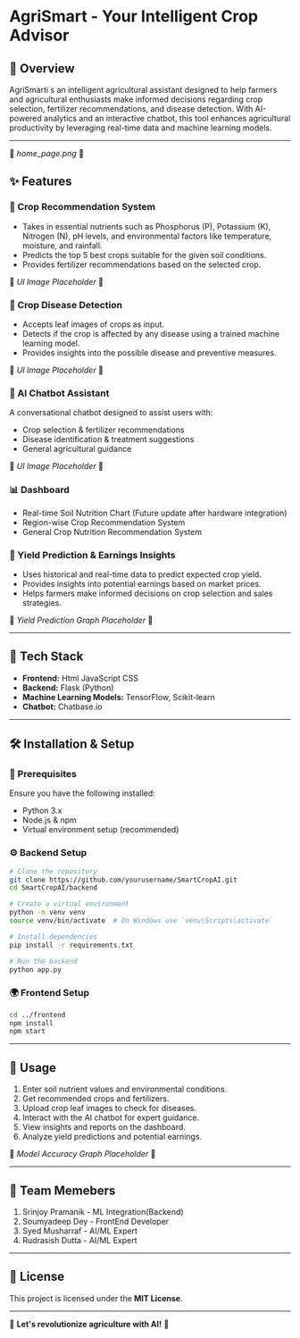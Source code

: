 # AgriSmart - Your Intelligent Crop Advisor

## 📌 Overview
AgriSmarti s an intelligent agricultural assistant designed to help farmers and agricultural enthusiasts make informed decisions regarding crop selection, fertilizer recommendations, and disease detection. With AI-powered analytics and an interactive chatbot, this tool enhances agricultural productivity by leveraging real-time data and machine learning models.

---


 
📌 *home_page.png* 📌

## ✨ Features

### 🌱 Crop Recommendation System
- Takes in essential nutrients such as Phosphorus (P), Potassium (K), Nitrogen (N), pH levels, and environmental factors like temperature, moisture, and rainfall.
- Predicts the top 5 best crops suitable for the given soil conditions.
- Provides fertilizer recommendations based on the selected crop.

📌 *UI Image Placeholder* 📌

### 🍃 Crop Disease Detection
- Accepts leaf images of crops as input.
- Detects if the crop is affected by any disease using a trained machine learning model.
- Provides insights into the possible disease and preventive measures.

📌 *UI Image Placeholder* 📌

### 🤖 AI Chatbot Assistant
A conversational chatbot designed to assist users with:
- Crop selection & fertilizer recommendations
- Disease identification & treatment suggestions
- General agricultural guidance

📌 *UI Image Placeholder* 📌

### 📊 Dashboard
- Real-time Soil Nutrition Chart (Future update after hardware integration)
- Region-wise Crop Recommendation System
- General Crop Nutrition Recommendation System


### 🌾 Yield Prediction & Earnings Insights
- Uses historical and real-time data to predict expected crop yield.
- Provides insights into potential earnings based on market prices.
- Helps farmers make informed decisions on crop selection and sales strategies.

📌 *Yield Prediction Graph Placeholder* 📌

---

## 🚀 Tech Stack
- **Frontend:** Html JavaScript CSS
- **Backend:** Flask (Python)
- **Machine Learning Models:** TensorFlow, Scikit-learn
- **Chatbot:** Chatbase.io
---

## 🛠 Installation & Setup

### 🔧 Prerequisites
Ensure you have the following installed:
- Python 3.x
- Node.js & npm
- Virtual environment setup (recommended)

### ⚙️ Backend Setup
```bash
# Clone the repository
git clone https://github.com/yourusername/SmartCropAI.git
cd SmartCropAI/backend

# Create a virtual environment
python -m venv venv
source venv/bin/activate  # On Windows use `venv\Scripts\activate`

# Install dependencies
pip install -r requirements.txt

# Run the backend
python app.py
```

### 🌍 Frontend Setup
```bash
cd ../frontend
npm install
npm start
```

---

## 📸 Usage
1. Enter soil nutrient values and environmental conditions.
2. Get recommended crops and fertilizers.
3. Upload crop leaf images to check for diseases.
4. Interact with the AI chatbot for expert guidance.
5. View insights and reports on the dashboard.
6. Analyze yield predictions and potential earnings.

📌 *Model Accuracy Graph Placeholder* 📌

---

## 🤝 Team Memebers

1. Srinjoy Pramanik - ML Integration(Backend)
2. Soumyadeep Dey - FrontEnd Developer
3. Syed Musharraf - AI/ML Expert
4. Rudrasish Dutta - AI/ML Expert

---

## 📄 License
This project is licensed under the **MIT License**.

---

 

🚀 **Let's revolutionize agriculture with AI!** 🚀

